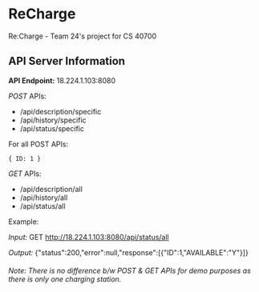 # ReCharge
Re:Charge - Team 24's project for CS 40700

## API Server Information

**API Endpoint:** 18.224.1.103:8080

*POST* APIs:

  * /api/description/specific
  * /api/history/specific
  * /api/status/specific

   For all POST APIs:

    { ID: 1 }

*GET* APIs:

  * /api/description/all
  * /api/history/all
  * /api/status/all


Example:

*Input:*
GET http://18.224.1.103:8080/api/status/all

*Output:*
{"status":200,"error":null,"response":[{"ID":1,"AVAILABLE":"Y"}]}


###### Note: There is no difference b/w POST & GET APIs for demo purposes as there is only one charging station.
